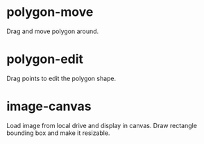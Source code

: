 # polygon-move
Drag and move polygon around.

# polygon-edit
Drag points to edit the polygon shape.

# image-canvas
Load image from local drive and display in canvas.
Draw rectangle bounding box and make it resizable.


